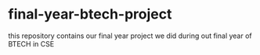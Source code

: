 # final-year-btech-project
this repository contains our final year project we did during out final year of BTECH in CSE
